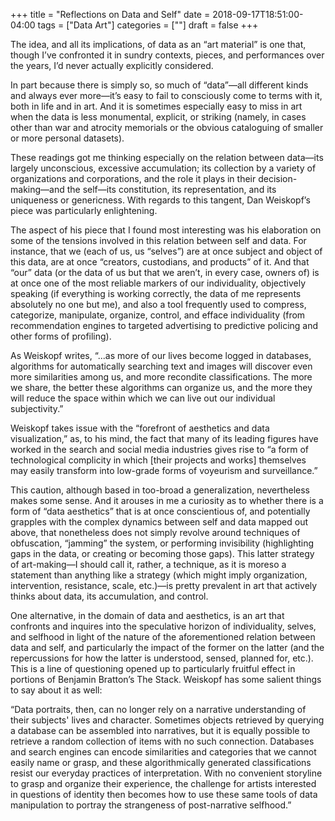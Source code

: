 +++
title = "Reflections on Data and Self"
date = 2018-09-17T18:51:00-04:00
tags = ["Data Art"]
categories = [""]
draft = false
+++

The idea, and all its implications, of data as an “art material” is one that, though I’ve confronted it in sundry contexts, pieces, and performances over the years, I’d never actually explicitly considered.

In part because there is simply so, so much of “data”—all different kinds and always ever more—it’s easy to fail to consciously come to terms with it, both in life and in art. And it is sometimes especially easy to miss in art when the data is less monumental, explicit, or striking (namely, in cases other than war and atrocity memorials or the obvious cataloguing of smaller or more personal datasets). 

These readings got me thinking especially on the relation between data—its largely unconscious, excessive accumulation; its collection by a variety of organizations and corporations, and the role it plays in their decision-making—and the self—its constitution, its representation, and its uniqueness or genericness. With regards to this tangent, Dan Weiskopf’s piece was particularly enlightening. 

The aspect of his piece that I found most interesting was his elaboration on some of the tensions involved in this relation between self and data. For instance, that we (each of us, us “selves”) are at once subject and object of this data, are at once “creators, custodians, and products” of it. And that “our” data (or the data of us but that we aren’t, in every case, owners of) is at once one of the most reliable markers of our individuality, objectively speaking (if everything is working correctly, the data of me represents absolutely no one but me), and also a tool frequently used to compress, categorize, manipulate, organize, control, and efface individuality (from recommendation engines to targeted advertising to predictive policing and other forms of profiling). 

As Weiskopf writes, “...as more of our lives become logged in databases, algorithms for automatically searching text and images will discover even more similarities among us, and more recondite clas­sifications. The more we share, the better these algorithms can organize us, and the more they will reduce the space within which we can live out our individual subjectivity.”

Weiskopf takes issue with the “forefront of aesthetics and data visualization,” as, to his mind, the fact that many of its leading figures have worked in the search and social media industries gives rise to “a form of technological complicity in which [their projects and works] themselves may easily transform into low-grade forms of voyeurism and surveillance.”

This caution, although based in too-broad a generalization, nevertheless makes some sense. And it arouses in me a curiosity as to whether there is a form of “data aesthetics” that is at once conscientious of, and potentially grapples with the complex dynamics between self and data mapped out above, that nonetheless does not simply revolve around techniques of obfuscation, “jamming” the system, or performing invisibility (highlighting gaps in the data, or creating or becoming those gaps). This latter strategy of art-making—I should call it, rather, a technique, as it is moreso a statement than anything like a strategy (which might imply organization, intervention, resistance, scale, etc.)—is pretty prevalent in art that actively thinks about data, its accumulation, and control. 

One alternative, in the domain of data and aesthetics, is an art that confronts and inquires into the speculative horizon of individuality, selves, and selfhood in light of the nature of the aforementioned relation between data and self, and particularly the impact of the former on the latter (and the repercussions for how the latter is understood, sensed, planned for, etc.). This is a line of questioning opened up to particularly fruitful effect in portions of Benjamin Bratton’s The Stack. Weiskopf has some salient things to say about it as well:

“Data portraits, then, can no longer rely on a narrative understanding of their subjects' lives and character. Sometimes objects retrieved by querying a data­base can be assembled into narratives, but it is equally possible to retrieve a ran­dom collection of items with no such connection. Databases and search engines can encode similarities and categories that we cannot easily name or grasp, and these algorithmically generated classifications resist our everyday practices of interpretation. With no convenient storyline to grasp and organize their experi­ence, the challenge for artists interested in questions of identity then becomes how to use these same tools of data manipulation to portray the strangeness of post-narrative selfhood.”